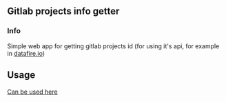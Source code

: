 ## Gitlab projects info getter

### Info

Simple web app for getting gitlab projects id (for using it's api, for example in [datafire.io](//datafire.io))


## Usage

[Can be used here](https://lgg.github.io/gitlab-projects-info-getter)